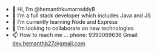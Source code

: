 - 👋 Hi, I’m @hemanthkumarreddyB
- 👀 I’m a full stack developer which includes Java and JS
- 🌱 I’m currently learning Node and Express
- 💞️ I’m looking to collaborate on new technologies
- 📫 How to reach me ...
      phone: 9390069636 
      Gmail: dev.hemanthb27@gmail.com
<!---
hemanthkumarreddyB/hemanthkumarreddyB is a ✨ special ✨ repository because its `README.md` (this file) appears on your GitHub profile.
You can click the Preview link to take a look at your changes.
--->
